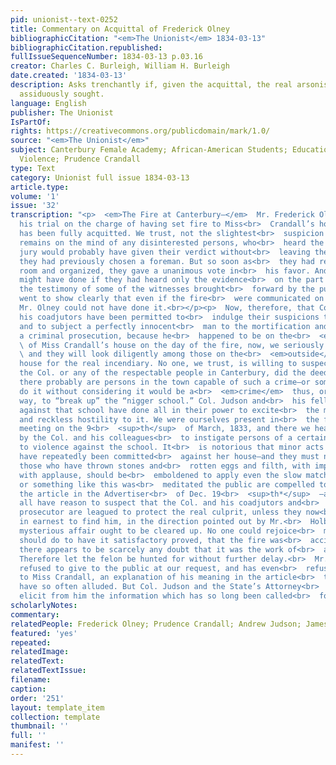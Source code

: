 ```yaml
---
pid: unionist--text-0252
title: Commentary on Acquittal of Frederick Olney
bibliographicCitation: "<em>The Unionist</em> 1834-03-13"
bibliographicCitation.republished: 
fullIssueSequenceNumber: 1834-03-13 p.03.16
creator: Charles C. Burleigh, William H. Burleigh
date.created: '1834-03-13'
description: Asks trenchantly if, given the acquittal, the real arsonists will be
  assiduously sought.
language: English
publisher: The Unionist
IsPartOf: 
rights: https://creativecommons.org/publicdomain/mark/1.0/
source: "<em>The Unionist</em>"
subject: Canterbury Female Academy; African-American Students; Education; Race; Vigilante
  Violence; Prudence Crandall
type: Text
category: Unionist full issue 1834-03-13
article.type: 
volume: '1'
issue: '32'
transcription: "<p>  <em>The Fire at Canterbury—</em>  Mr. Frederick Olney has had
  his trial on the charge of having set fire to Miss<br>  Crandall’s house; and he
  has been fully acquitted. We trust, not the slightest<br>  suspicion of his guilt
  remains on the mind of any disinterested persons, who<br>  heard the trial. The
  jury would probably have given their verdict without<br>  leaving their seats, if
  they had previously chosen a foreman. But so soon as<br>  they had retired to their
  room and organized, they gave a unanimous vote in<br>  his favor. And this they
  might have done if they had heard only the evidence<br>  on the part of the State—for
  the testimony of some of the witnesses brought<br>  forward by the public prosecutor,
  went to show clearly that even if the fire<br>  were communicated on the inside,
  Mr. Olney could not have done it.<br></p><p>  Now, therefore, that Col. Judson and
  his coadjutors have been permitted to<br>  indulge their suspicions to the utmost,
  and to subject a perfectly innocent<br>  man to the mortification and expense of
  a criminal prosecution, because he<br>  happened to be on the<br>  <em>inside</em>
  \ of Miss Crandall’s house on the day of the fire, now, we seriously hope the he<br>
  \ and they will look diligently among those on the<br>  <em>outside</em>  of the
  house for the real incendiary. No one, we trust, is willing to suspect<br>  that
  the Col. or any of the respectable people in Canterbury, did the deed;<br>  but
  there probably are persons in the town capable of such a crime—or some who<br>  might
  do it without considering it would be a<br>  <em>crime</em>  thus, or in any other
  way, to “break up” the “nigger school.” Col. Judson and<br>  his fellow laborers
  against that school have done all in their power to excite<br>  the most virulent
  and reckless hostility to it. We were ourselves present in<br>  the famous town
  meeting on the 9<br>  <sup>th</sup>  of March, 1833, and there we heard enough said
  by the Col. and his colleagues<br>  to instigate persons of a certain character
  to violence against the school. It<br>  is notorious that minor acts of violence
  have repeatedly been committed<br>  against her house—and they must not wonder if
  those who have thrown stones and<br>  rotten eggs and filth, with impunity if not
  with applause, should be<br>  emboldened to apply even the slow match. That this
  or something like this was<br>  meditated the public are compelled to believe by
  the article in the Advertiser<br>  of Dec. 19<br>  <sup>th*</sup>  —and will not
  all have reason to suspect that the Col. and his coadjutors and<br>  the public
  prosecutor are leagued to protect the real culprit, unless they now<br>  set about
  in earnest to find him, in the direction pointed out by Mr.<br>  Holbrook? This
  mysterious affair ought to be cleared up. No one could rejoice<br>  more than we
  should do to have it satisfactory proved, that the fire was<br>  accidental. But
  there appears to be scarcely any doubt that it was the work of<br>  an incendiary.
  Therefore let the felon be hunted for without further delay.<br>  Mr. Holbrook has
  refused to give to the public at our request, and has even<br>  refused to give
  to Miss Crandall, an explanation of his meaning in the article<br>  to which we
  have so often alluded. But Col. Judson and the State’s Attorney<br>  can doubtless
  elicit from him the information which has so long been called<br>  for in vain.<br></p>"
scholarlyNotes: 
commentary: 
relatedPeople: Frederick Olney; Prudence Crandall; Andrew Judson; James Holbrook
featured: 'yes'
repeated: 
relatedImage: 
relatedText: 
relatedTextIssue: 
filename: 
caption: 
order: '251'
layout: template_item
collection: template
thumbnail: ''
full: ''
manifest: ''
---
```

